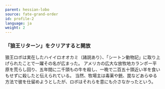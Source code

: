 ```yaml
---
parent: hessian-lobo
source: fate-grand-order
id: profile-2
language: ja
weight: 2
---
```


### 「狼王リターン」をクリアすると開放

狼王ロボは実在したハイイロオオカミ（諸説あり）、「シートン動物記」に取り上げられたことで一躍その名が広まった。
アメリカの広大な放牧地カランポー平原を荒らし回り、五年間に二千頭もの牛を殺し、一晩で二百五十頭近い羊を食いもせずに殺したと伝えられている。
当然、牧場主は毒薬や銃、罠などあらゆる方法で彼を仕留めようとしたが、ロボはそれらを意にも介さなかったという。
